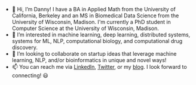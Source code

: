 - 👋 Hi, I’m Danny! I have a BA in Applied Math from the University of California, Berkeley and an MS in Biomedical Data Science from the University of Wisconsin, Madison. I'm currently a PhD student in Computer Science at the University of Wisconsin, Madison.
- 👀 I’m interested in machine learning, deep learning, distributed systems, systems for ML, NLP, computational biology, and computational drug discovery.
- 💞️ I’m looking to collaborate on startup ideas that leverage machine learning, NLP, and/or bioinformatics in unique and novel ways!
- 📫 You can reach me via [LinkedIn](https://www.linkedin.com/in/daniel-m-b152a0104/), [Twitter](https://twitter.com/dannymcneela), or my [blog](http://mcneela.github.io). I look forward to connecting! 😃

<!---
mcneela/mcneela is a ✨ special ✨ repository because its `README.md` (this file) appears on your GitHub profile.
You can click the Preview link to take a look at your changes.
--->
